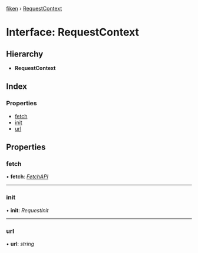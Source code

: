 [fiken](../README.md) › [RequestContext](requestcontext.md)

# Interface: RequestContext

## Hierarchy

* **RequestContext**

## Index

### Properties

* [fetch](requestcontext.md#fetch)
* [init](requestcontext.md#init)
* [url](requestcontext.md#url)

## Properties

###  fetch

• **fetch**: *[FetchAPI](../README.md#fetchapi)*

___

###  init

• **init**: *RequestInit*

___

###  url

• **url**: *string*
